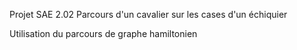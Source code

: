 Projet SAE 2.02
Parcours d'un cavalier sur les cases d'un échiquier

Utilisation du parcours de graphe hamiltonien
